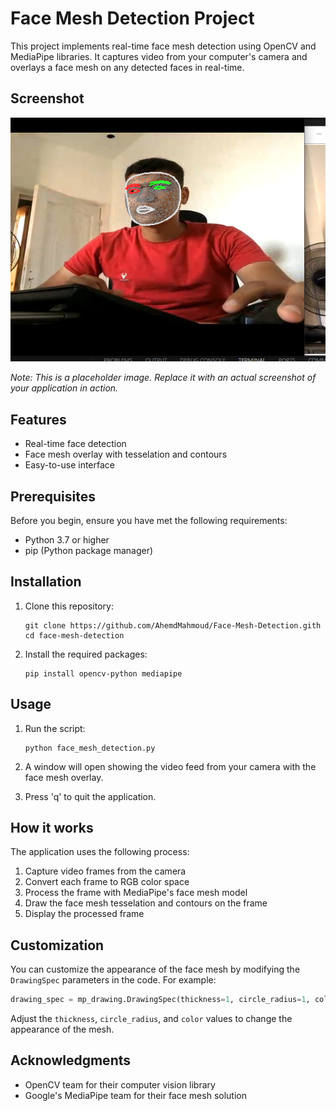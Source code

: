 # Face Mesh Detection Project

This project implements real-time face mesh detection using OpenCV and MediaPipe libraries. It captures video from your computer's camera and overlays a face mesh on any detected faces in real-time.

## Screenshot

![Face Mesh Detection Screenshot](https://github.com/AhemdMahmoud/Face-Mesh-Detection/blob/main/face%20mish.png)

*Note: This is a placeholder image. Replace it with an actual screenshot of your application in action.*

## Features

- Real-time face detection
- Face mesh overlay with tesselation and contours
- Easy-to-use interface

## Prerequisites

Before you begin, ensure you have met the following requirements:

- Python 3.7 or higher
- pip (Python package manager)

## Installation

1. Clone this repository:
   ```
   git clone https://github.com/AhemdMahmoud/Face-Mesh-Detection.gith
   cd face-mesh-detection
   ```

2. Install the required packages:
   ```
   pip install opencv-python mediapipe
   ```

## Usage

1. Run the script:
   ```
   python face_mesh_detection.py
   ```

2. A window will open showing the video feed from your camera with the face mesh overlay.

3. Press 'q' to quit the application.

## How it works

The application uses the following process:

1. Capture video frames from the camera
2. Convert each frame to RGB color space
3. Process the frame with MediaPipe's face mesh model
4. Draw the face mesh tesselation and contours on the frame
5. Display the processed frame

## Customization

You can customize the appearance of the face mesh by modifying the `DrawingSpec` parameters in the code. For example:

```python
drawing_spec = mp_drawing.DrawingSpec(thickness=1, circle_radius=1, color=(0,255,0))
```

Adjust the `thickness`, `circle_radius`, and `color` values to change the appearance of the mesh.



## Acknowledgments

- OpenCV team for their computer vision library
- Google's MediaPipe team for their face mesh solution
